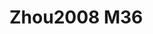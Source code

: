 # Zhou2008 M36
<a name="material" />
<script type="application/ld+json">

  {
    "@context": "https://schema.org/",
    "@type": "ChemicalSubstance",
    "http://purl.org/dc/terms/conformsTo":
      {
        "@type": "CreativeWork",
        "@id": "https://bioschemas.org/profiles/ChemicalSubstance/0.4-RELEASE/"
      },
    "@id": "https://egonw.github.io/nanowiki/nanowiki248.html#material",
    "name": "Zhou2008 M36",
    "sameAs: "http://127.0.0.1/mediawiki/index.php/Special:URIResolver/Zhou2008_M36"
  }
</script>

